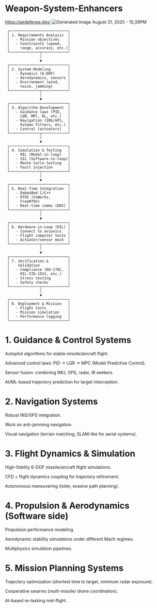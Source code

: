 # Weapon-System-Enhancers
https://airdefense.dev/
![Generated Image August 31, 2025 - 10_59PM](https://github.com/user-attachments/assets/c96ed3fe-c72d-4dca-bc0d-928c55fcbc64)

```
 ┌───────────────────────────┐
 │ 1. Requirements Analysis  │
 │   - Mission objectives    │
 │   - Constraints (speed,   │
 │     range, accuracy, etc.)│
 └──────────────┬────────────┘
                │
                ▼
 ┌───────────────────────────┐
 │ 2. System Modeling        │
 │   - Dynamics (6-DOF)      │
 │   - Aerodynamics, sensors │
 │   - Environment (wind,    │
 │     noise, jamming)       │
 └──────────────┬────────────┘
                │
                ▼
 ┌───────────────────────────┐
 │ 3. Algorithm Development  │
 │   - Guidance laws (PID,   │
 │     LQR, MPC, RL, etc.)   │
 │   - Navigation (INS/GPS,  │
 │     Kalman Filters, etc.) │
 │   - Control (actuators)   │
 └──────────────┬────────────┘
                │
                ▼
 ┌───────────────────────────┐
 │ 4. Simulation & Testing   │
 │   - MIL (Model-in-loop)   │
 │   - SIL (Software-in-loop)│
 │   - Monte Carlo testing   │
 │   - Fault injection       │
 └──────────────┬────────────┘
                │
                ▼
 ┌───────────────────────────┐
 │ 5. Real-Time Integration  │
 │   - Embedded C/C++        │
 │   - RTOS (VxWorks,        │
 │     FreeRTOS)             │
 │   - Real-time comms (DDS) │
 └──────────────┬────────────┘
                │
                ▼
 ┌───────────────────────────┐
 │ 6. Hardware-in-Loop (HIL) │
 │   - Connect to avionics   │
 │   - Flight computer tests │
 │   - Actuator/sensor mock  │
 └──────────────┬────────────┘
                │
                ▼
 ┌───────────────────────────┐
 │ 7. Verification &         │
 │    Validation             │
 │   - Compliance (DO-178C,  │
 │     MIL-STD-1553, etc.)   │
 │   - Stress testing        │
 │   - Safety checks         │
 └──────────────┬────────────┘
                │
                ▼
 ┌───────────────────────────┐
 │ 8. Deployment & Mission   │
 │   - Flight tests          │
 │   - Mission simulation    │
 │   - Performance logging   │
 └───────────────────────────┘

```
# 1. Guidance & Control Systems

Autopilot algorithms for stable missile/aircraft flight.

Advanced control laws: PID → LQR → MPC (Model Predictive Control).

Sensor fusion: combining IMU, GPS, radar, IR seekers.

AI/ML-based trajectory prediction for target interception.

# 2. Navigation Systems

Robust INS/GPS integration.

Work on anti-jamming navigation.

Visual navigation (terrain matching, SLAM-like for aerial systems).

# 3. Flight Dynamics & Simulation

High-fidelity 6-DOF missile/aircraft flight simulations.

CFD + flight dynamics coupling for trajectory refinement.

Autonomous maneuvering (loiter, evasive path planning).

# 4. Propulsion & Aerodynamics (Software side)

Propulsion performance modeling.

Aerodynamic stability simulations under different Mach regimes.

Multiphysics simulation pipelines.

# 5. Mission Planning Systems

Trajectory optimization (shortest time to target, minimum radar exposure).

Cooperative swarms (multi-missile/ drone coordination).

AI-based re-tasking mid-flight.
